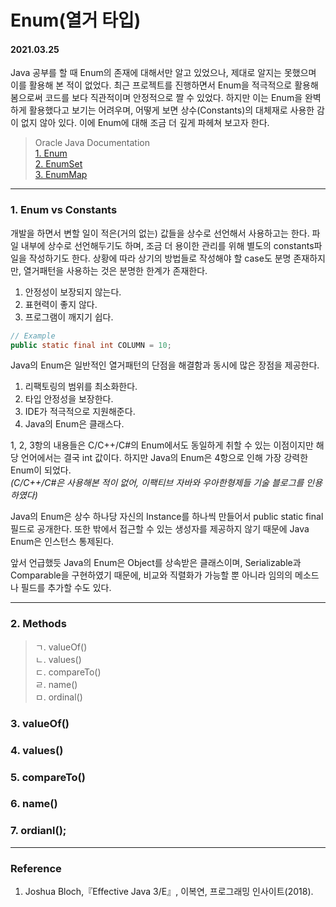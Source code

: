 # Enum(열거 타입)

#### 2021.03.25

Java 공부를 할 때 Enum의 존재에 대해서만 알고 있었으나, 제대로 알지는 못했으며 이를 활용해 본 적이 없었다. 최근 프로젝트를 진행하면서 Enum을 적극적으로 활용해봄으로써 코드를 보다 직관적이며 안정적으로 짤 수 있었다. 하지만 이는 Enum을 완벽하게 활용했다고 보기는 어려우며, 어떻게 보면 상수(Constants)의 대체재로 사용한 감이 없지 않아 있다. 이에 Enum에 대해 조금 더 깊게 파헤쳐 보고자 한다.

> Oracle Java Documentation <br> [1. Enum](https://docs.oracle.com/javase/8/docs/api/java/lang/Enum.html) <br> [2. EnumSet](https://docs.oracle.com/javase/8/docs/api/java/util/EnumSet.html) <br> [3. EnumMap](https://docs.oracle.com/javase/8/docs/api/java/util/EnumMap.html)

---

### 1. Enum vs Constants

개발을 하면서 변할 일이 적은(거의 없는) 값들을 상수로 선언해서 사용하고는 한다. 파일 내부에 상수로 선언해두기도 하며, 조금 더 용이한 관리를 위해 별도의 constants파일을 작성하기도 한다. 상황에 따라 상기의 방법들로 작성해야 할 case도 분명 존재하지만, 열거패턴을 사용하는 것은 분명한 한계가 존재한다.

1.  안정성이 보장되지 않는다.
2.  표현력이 좋지 않다.
3.  프로그램이 깨지기 쉽다.

```java
// Example
public static final int COLUMN = 10;
```

Java의 Enum은 일반적인 열거패턴의 단점을 해결함과 동시에 많은 장점을 제공한다.

1. 리팩토링의 범위를 최소화한다.
2. 타입 안정성을 보장한다.
3. IDE가 적극적으로 지원해준다.
4. Java의 Enum은 클래스다.

1, 2, 3항의 내용들은 C/C++/C#의 Enum에서도 동일하게 취할 수 있는 이점이지만 해당 언어에서는 결국 int 값이다. 하지만 Java의 Enum은 4항으로 인해 가장 강력한 Enum이 되었다. <br>
_(C/C++/C#은 사용해본 적이 없어, 이팩티브 자바와 우아한형제들 기술 블로그를 인용하였다)_

Java의 Enum은 상수 하나당 자신의 Instance를 하나씩 만들어서 public static final 필드로 공개한다. 또한 밖에서 접근할 수 있는 생성자를 제공하지 않기 때문에 Java Enum은 인스턴스 통제된다.

앞서 언급했듯 Java의 Enum은 Object를 상속받은 클래스이며, Serializable과 Comparable을 구현하였기 때문에, 비교와 직렬화가 가능할 뿐 아니라 임의의 메소드나 필드를 추가할 수도 있다.

---

### 2. Methods

> ㄱ. valueOf() <br> ㄴ. values() <br> ㄷ. compareTo() <br> ㄹ. name() <br> ㅁ. ordinal()

### 3. valueOf()

### 4. values()

### 5. compareTo()

### 6. name()

### 7. ordianl();

---

### Reference

1. Joshua Bloch,『Effective Java 3/E』, 이복연, 프로그래밍 인사이트(2018).
